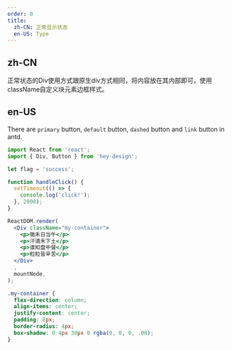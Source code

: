 ```yaml
---
order: 0
title:
  zh-CN: 正常显示状态
  en-US: Type
---
```


## zh-CN

正常状态的Div使用方式跟原生div方式相同，将内容放在其内部即可，使用className自定义块元素边框样式。

## en-US

There are `primary` button, `default` button, `dashed` button and `link` button in antd.

```jsx
import React from 'react';
import { Div, Button } from 'hey-design';

let flag = 'success';

function handleClick() {
  setTimeout(() => {
    console.log('click!');
  }, 2000);
}

ReactDOM.render(
  <Div className="my-container">
    <p>锄禾日当午</p>
    <p>汗滴禾下土</p>
    <p>谁知盘中餐</p>
    <p>粒粒皆辛苦</p>
  </Div>
  ,
  mountNode,
);
```

```css
.my-container {
  flex-direction: column;
  align-items: center;
  justify-content: center;
  padding: 8px;
  border-radius: 4px;
  box-shadow: 0 4px 30px 0 rgba(0, 0, 0, .08);
}
```
